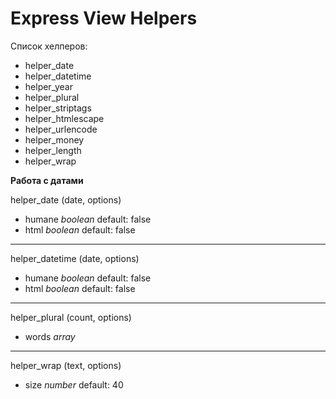 Express View Helpers
====================

Список хелперов:

* helper_date
* helper_datetime
* helper_year
* helper_plural
* helper_striptags
* helper_htmlescape
* helper_urlencode
* helper_money
* helper_length
* helper_wrap

**Работа с датами**

helper_date (date, options)

 * humane _boolean_ default: false
 * html _boolean_ default: false

-----------------------------------

helper_datetime (date, options)

 * humane _boolean_ default: false
 * html _boolean_ default: false

-----------------------------------

helper_plural (count, options)

 * words _array_

-----------------------------------

helper_wrap (text, options)

 * size _number_ default: 40